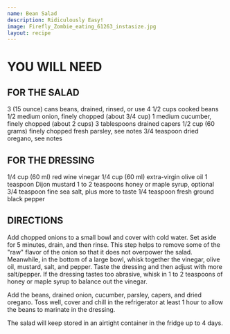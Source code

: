 ```yaml
---
name: Bean Salad
description: Ridiculously Easy!
image: Firefly_Zombie_eating_61263_instasize.jpg
layout: recipe
---
```


# YOU WILL NEED
## FOR THE SALAD
3 (15 ounce) cans beans, drained, rinsed, or use 4 1/2 cups cooked beans
1/2 medium onion, finely chopped (about 3/4 cup)
1 medium cucumber, finely chopped (about 2 cups)
3 tablespoons drained capers
1/2 cup (60 grams) finely chopped fresh parsley, see notes
3/4 teaspoon dried oregano, see notes

## FOR THE DRESSING
1/4 cup (60 ml) red wine vinegar
1/4 cup (60 ml) extra-virgin olive oil
1 teaspoon Dijon mustard
1 to 2 teaspoons honey or maple syrup, optional
3/4 teaspoon fine sea salt, plus more to taste
1/4 teaspoon fresh ground black pepper

## DIRECTIONS
Add chopped onions to a small bowl and cover with cold water. Set aside for 5 minutes, drain, and then rinse. This step helps to remove some of the "raw" flavor of the onion
so that it does not overpower the salad.
Meanwhile, in the bottom of a large bowl, whisk together the vinegar, olive oil, mustard, salt, and pepper. Taste the dressing and then adjust with more salt/pepper. If
the dressing tastes too abrasive, whisk in 1 to 2 teaspoons of honey or maple syrup to balance out the vinegar.

Add the beans, drained onion, cucumber, parsley, capers, and dried oregano. Toss well, cover and chill in the refrigerator at least 1 hour to allow the beans to marinate in 
the dressing.

The salad will keep stored in an airtight container in the fridge up to 4 days.

